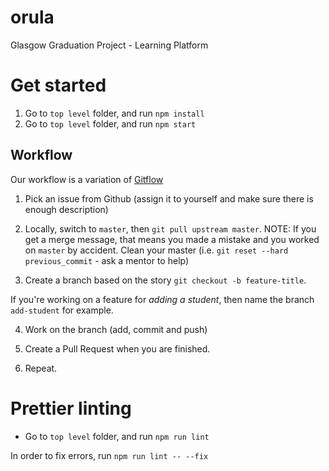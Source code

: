# orula

Glasgow Graduation Project - Learning Platform

# Get started

1.  Go to `top level` folder, and run `npm install`
2.  Go to `top level` folder, and run `npm start`

## Workflow

Our workflow is a variation of [Gitflow](https://datasift.github.io/gitflow/IntroducingGitFlow.html)

1.  Pick an issue from Github (assign it to yourself and make sure there is enough description)

2.  Locally, switch to `master`, then `git pull upstream master`. NOTE: If you get a merge message, that means you made a mistake and you worked on `master` by accident. Clean your master (i.e. `git reset --hard previous_commit` - ask a mentor to help)

3.  Create a branch based on the story `git checkout -b feature-title`.

If you're working on a feature for _adding a student_, then name the branch `add-student` for example.

4.  Work on the branch (add, commit and push)

5.  Create a Pull Request when you are finished.

6.  Repeat.

# Prettier linting

- Go to `top level` folder, and run `npm run lint`

In order to fix errors, run `npm run lint -- --fix`
